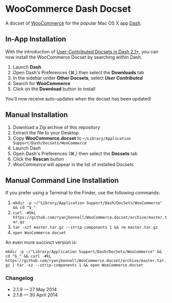 # WooCommerce Dash Docset

A docset of [WooCommerce][1] for the popular Mac OS X app [Dash][2].

## In-App Installation

With the introduction of [User-Contributed Docsets in Dash 2.1+][3], you can now install the WooCommerce Docset by searching within Dash.

1. Launch **Dash**
2. Open Dash's Preferences (⌘,) then select the **Downloads** tab
3. In the sidebar under **Other Docsets**, select _**User Contributed**_
4. Search for **WooCommerce**
5. Click on the **Download** button to install

You'll now receive auto-updates when the docset has been updated!

## Manual Installation

1. Download a Zip archive of this repository
2. Extract the file to your Desktop
3. Copy **WooCommerce.docset** to `~/Library/Application Support/Dash/Docsets/WooCommerce`
4. Launch Dash
5. Open Dash's Preferences (⌘,) then select the **Docsets** tab
6. Click the **Rescan** button
7. _WooCommerce_ will appear in the list of installed Docsets

## Manual Command Line Installation

If you prefer using a Terminal to the Finder, use the following commands:

1. `mkdir -p ~/"Library/Application Support/Dash/DocSets/WooCommerce" && cd "$_"`
2. `curl -#OkL https://github.com/ryanjbonnell/WooCommerce.docset/archive/master.tar.gz`
3. `tar -xzf master.tar.gz --strip-components 1 && rm master.tar.gz`
4. `open WooCommerce.docset`

An even more succinct version is:

`mkdir -p ~/"Library/Application Support/Dash/DocSets/WooCommerce" && cd "$_" && curl -#kL https://github.com/ryanjbonnell/WooCommerce.docset/archive/master.tar.gz | tar -xz --strip-components 1 && open WooCommerce.docset`

### Changelog

* 2.1.9 — 27 May 2014
* 2.1.8 — 30 April 2014

[1]: http://www.woothemes.com/woocommerce/
[2]: http://kapeli.com/dash
[3]: http://blog.kapeli.com/dash-2-dot-1
